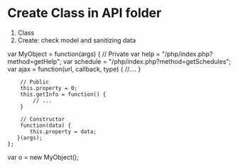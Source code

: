 # Create Class in API folder
1. Class 
2. Create: check model and sanitizing data


var MyObject =
    function(args) {
        // Private
        var help = "/php/index.php?method=getHelp";
        var schedule = "/php/index.php?method=getSchedules";
        var ajax = function(url, callback, type) {
            //....
        }

        // Public
        this.property = 0;
        this.getInfo = function() {
            // ... 
        }

        // Constructor
        function(data) {
           this.property = data;
       }(args);
    };

var o = new MyObject();